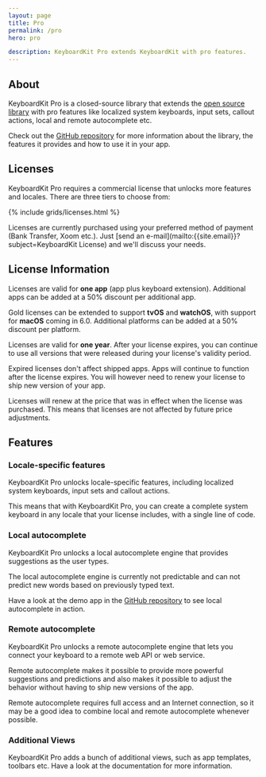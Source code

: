 ```yaml
---
layout: page
title: Pro
permalink: /pro
hero: pro

description: KeyboardKit Pro extends KeyboardKit with pro features.
---
```



## About

KeyboardKit Pro is a closed-source library that extends the [open source library](/open-source) with pro features like localized system keyboards, input sets, callout actions, local and remote autocomplete etc.

Check out the [GitHub repository]({{site.github_repo_pro}}) for more information about the library, the features it provides and how to use it in your app.


## Licenses

KeyboardKit Pro requires a commercial license that unlocks more features and locales. There are three tiers to choose from:

{% include grids/licenses.html %}

Licenses are currently purchased using your preferred method of payment (Bank Transfer, Xoom etc.). Just [send an e-mail](mailto:{{site.email}}?subject=KeyboardKit License) and we'll discuss your needs.


## License Information

Licenses are valid for **one app** (app plus keyboard extension). Additional apps can be added at a 50% discount per additional app.

Gold licenses can be extended to support **tvOS** and **watchOS**, with support for **macOS** coming in 6.0. Additional platforms can be added at a 50% discount per platform.

Licenses are valid for **one year**. After your license expires, you can continue to use all versions that were released during your license's validity period.

Expired licenses don't affect shipped apps. Apps will continue to function after the license expires. You will however need to renew your license to ship new version of your app.

Licenses will renew at the price that was in effect when the license was purchased. This means that licenses are not affected by future price adjustments.


## Features

### Locale-specific features

KeyboardKit Pro unlocks locale-specific features, including localized system keyboards, input sets and callout actions.

This means that with KeyboardKit Pro, you can create a complete system keyboard in any locale that your license includes, with a single line of code.


### Local autocomplete

KeyboardKit Pro unlocks a local autocomplete engine that provides suggestions as the user types.

The local autocomplete engine is currently not predictable and can not predict new words based on previously typed text.

Have a look at the demo app in the [GitHub repository]({{site.github_repo}}) to see local autocomplete in action.


### Remote autocomplete

KeyboardKit Pro unlocks a remote autocomplete engine that lets you connect your keyboard to a remote web API or web service.

Remote autocomplete makes it possible to provide more powerful suggestions and predictions and also makes it possible to adjust the behavior without having to ship new versions of the app. 

Remote autocomplete requires full access and an Internet connection, so it may be a good idea to combine local and remote autocomplete whenever possible.


### Additional Views

KeyboardKit Pro adds a bunch of additional views, such as app templates, toolbars etc. Have a look at the documentation for more information.